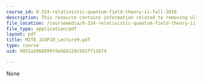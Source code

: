 ```yaml
---
course_id: 8-324-relativistic-quantum-field-theory-ii-fall-2010
description: This resource contains information related to removing ultraviolet divergences.
file_location: /coursemedia/8-324-relativistic-quantum-field-theory-ii-fall-2010/9931a2068899fda568129c581ff11674_MIT8_324F10_Lecture9.pdf
file_type: application/pdf
layout: pdf
title: MIT8_324F10_Lecture9.pdf
type: course
uid: 9931a2068899fda568129c581ff11674

---
```

None